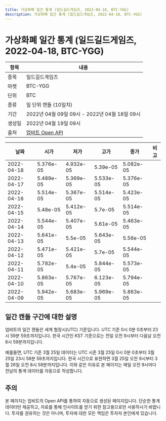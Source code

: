 ```yaml
---
title: 가상화폐 일간 통계 (일드길드게임즈, 2022-04-18, BTC-YGG)
description: 가상화폐 일간 통계 (일드길드게임즈, 2022-04-18, BTC-YGG)
---
```



가상화폐 일간 통계 (일드길드게임즈, 2022-04-18, BTC-YGG)
===

|항목|내용|
|--|--|
|종목|일드길드게임즈|
|마켓|BTC-YGG|
|단위|BTC|
|종류|일 단위 캔들 (10일치)|
|기간|2022년 04월 09일 09시 - 2022년 04월 18일 09시|
|생성일|2022년 04월 19일 09시|
|출처|[업비트 Open API](https://docs.upbit.com)|


|날짜|시가|저가|고가|종가|비고|
|--|--|--|--|--|--|
|2022-04-18|5.376e-05|4.932e-05|5.39e-05|5.082e-05|    |
|2022-04-17|5.489e-05|5.369e-05|5.533e-05|5.376e-05|    |
|2022-04-16|5.514e-05|5.367e-05|5.514e-05|5.423e-05|    |
|2022-04-15|5.48e-05|5.412e-05|5.7e-05|5.514e-05|    |
|2022-04-14|5.544e-05|5.407e-05|5.61e-05|5.463e-05|    |
|2022-04-13|5.641e-05|5.5e-05|5.643e-05|5.56e-05|    |
|2022-04-12|5.471e-05|5.421e-05|5.7e-05|5.544e-05|    |
|2022-04-11|5.782e-05|5.4e-05|5.844e-05|5.573e-05|    |
|2022-04-10|5.863e-05|5.767e-05|6.123e-05|5.794e-05|    |
|2022-04-09|5.942e-05|5.683e-05|5.969e-05|5.863e-05|    |


일간 캔들 구간에 대한 설명
---


업비트의 일간 캔들은 세계 협정시(UTC) 기준입니다. 
UTC 기준 0시 0분 0초부터 23시 59분 59초까지입니다. 
한국 시간인 KST 기준으로는 전일 오전 9시부터 다음날 오전 8시 59분까지입니다. 


예를들면, UTC 기준 3월 25일 데이터는 UTC 시준 3월 25일 0시 0분 0초부터 3월 25일 23시 59분 59초까지입니다. 
한국 시간으로 표현하면 3월 25일 오전 9시부터 3월 26일 오전 8시 59분까지입니다. 
이와 같은 이유로 본 페이지는 매일 오전 9시마다 전날의 통계 데이터를 자동으로 작성합니다. 


주의
---


본 페이지는 업비트의 Open API를 통하여 자동으로 생성된 페이지입니다. 
단순한 통계 데이터만 제공하고, 자료를 통해 인사이트를 얻기 위한 참고용으로만 사용하시기 바랍니다. 
투자를 권유하는 것은 아니며, 투자에 대한 모든 책임은 투자자 본인에게 있습니다. 
